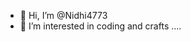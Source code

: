 - 👋 Hi, I’m @Nidhi4773
- 👀 I’m interested in coding and crafts ....

<!---
Nidhi4773/Nidhi4773 is a ✨ special ✨ repository because its `README.md` (this file) appears on your GitHub profile.
You can click the Preview link to take a look at your changes.
--->
